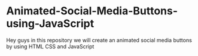 # Animated-Social-Media-Buttons-using-JavaScript
Hey guys in this repository we will create an animated social media buttons by using HTML CSS and JavaScript
